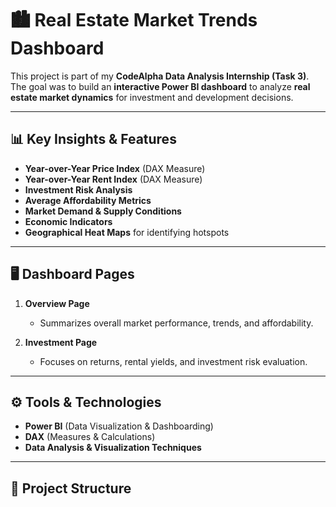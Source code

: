 # 🏙️ Real Estate Market Trends Dashboard

This project is part of my **CodeAlpha Data Analysis Internship (Task 3)**.  
The goal was to build an **interactive Power BI dashboard** to analyze **real estate market dynamics** for investment and development decisions.

---

## 📊 Key Insights & Features
- **Year-over-Year Price Index** (DAX Measure)
- **Year-over-Year Rent Index** (DAX Measure)
- **Investment Risk Analysis**
- **Average Affordability Metrics**
- **Market Demand & Supply Conditions**
- **Economic Indicators**
- **Geographical Heat Maps** for identifying hotspots

---

## 🖥️ Dashboard Pages
1. **Overview Page**  
   - Summarizes overall market performance, trends, and affordability.  

2. **Investment Page**  
   - Focuses on returns, rental yields, and investment risk evaluation.  

---

## ⚙️ Tools & Technologies
- **Power BI** (Data Visualization & Dashboarding)  
- **DAX** (Measures & Calculations)  
- **Data Analysis & Visualization Techniques**  

---

## 📂 Project Structure
